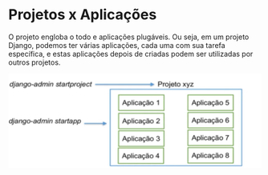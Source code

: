 # Projetos x Aplicações

O projeto engloba o todo e aplicações plugáveis. Ou seja, em um projeto Django,
podemos ter várias aplicações, cada uma com sua tarefa específica, e estas
aplicações depois de criadas podem ser utilizadas por outros projetos.

![img](images/aplicacoes_x_projeto.PNG)

